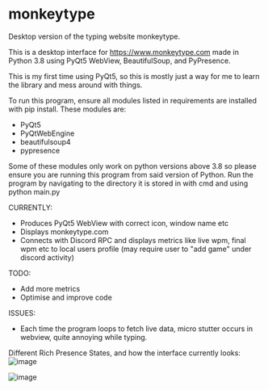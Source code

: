 # monkeytype
Desktop version of the typing website monkeytype.

This is a desktop interface for https://www.monkeytype.com made in Python 3.8 using PyQt5 WebView, BeautifulSoup, and PyPresence.

This is my first time using PyQt5, so this is mostly just a way for me to learn the library and mess around with things.


To run this program, ensure all modules listed in requirements are installed with pip install. These modules are:
 - PyQt5
 - PyQtWebEngine
 - beautifulsoup4
 - pypresence

Some of these modules only work on python versions above 3.8 so please ensure you are running this program from said version of Python.
Run the program by navigating to the directory it is stored in with cmd and using python main.py 



CURRENTLY:
 - Produces PyQt5 WebView with correct icon, window name etc
 - Displays monkeytype.com
 - Connects with Discord RPC and displays metrics like live wpm, final wpm etc to local users profile (may require user to "add game" under discord activity)

TODO:
 - Add more metrics
 - Optimise and improve code

ISSUES:
 - Each time the program loops to fetch live data, micro stutter occurs in webview, quite annoying while typing. 
 
Different Rich Presence States, and how the interface currently looks:
![image](https://user-images.githubusercontent.com/66559391/189547495-f2704a99-e405-4ea9-b9d8-6a1d087a944a.png)


![image](https://user-images.githubusercontent.com/66559391/189547498-970235a1-07a5-4bc7-a168-635a4d0bea2d.png)
